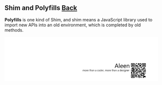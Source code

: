 ## Shim and Polyfills [Back](./../JavaScript.md)

**Polyfills** is one kind of Shim, and shim means a JavaScript library used to import new APIs into an old environment, which is completed by old methods.

<a href="http://aleen42.github.io/" target="_blank" ><img src="./../../../pic/tail.gif"></a>